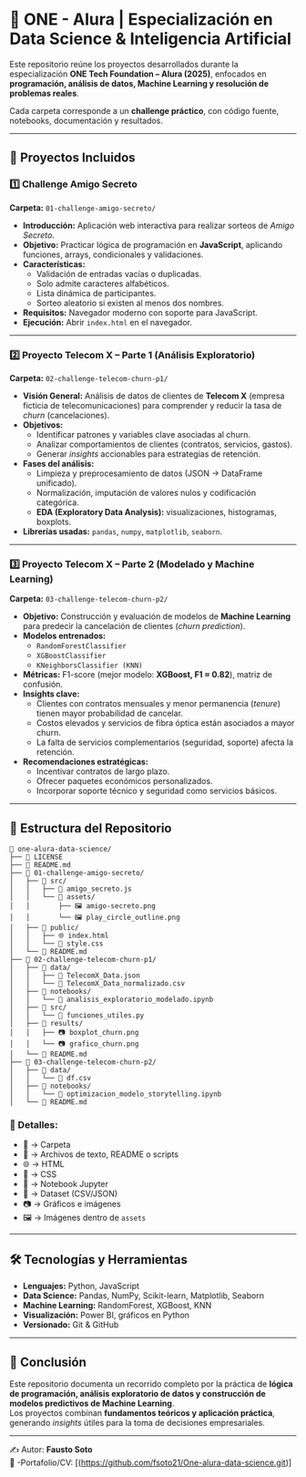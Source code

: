 # 📂 ONE - Alura | Especialización en Data Science & Inteligencia Artificial

Este repositorio reúne los proyectos desarrollados durante la especialización **ONE Tech Foundation – Alura (2025)**, enfocados en **programación, análisis de datos, Machine Learning y resolución de problemas reales**.  

Cada carpeta corresponde a un **challenge práctico**, con código fuente, notebooks, documentación y resultados.

---

## 🚀 Proyectos Incluidos

### 1️⃣ Challenge Amigo Secreto
**Carpeta:** `01-challenge-amigo-secreto/`

- **Introducción:** Aplicación web interactiva para realizar sorteos de *Amigo Secreto*.  
- **Objetivo:** Practicar lógica de programación en **JavaScript**, aplicando funciones, arrays, condicionales y validaciones.  
- **Características:**
  - Validación de entradas vacías o duplicadas.  
  - Solo admite caracteres alfabéticos.  
  - Lista dinámica de participantes.  
  - Sorteo aleatorio si existen al menos dos nombres.  
- **Requisitos:** Navegador moderno con soporte para JavaScript.  
- **Ejecución:** Abrir `index.html` en el navegador.  

---

### 2️⃣ Proyecto Telecom X – Parte 1 (Análisis Exploratorio)
**Carpeta:** `02-challenge-telecom-churn-p1/`

- **Visión General:** Análisis de datos de clientes de **Telecom X** (empresa ficticia de telecomunicaciones) para comprender y reducir la tasa de *churn* (cancelaciones).  
- **Objetivos:**
  - Identificar patrones y variables clave asociadas al churn.  
  - Analizar comportamientos de clientes (contratos, servicios, gastos).  
  - Generar *insights* accionables para estrategias de retención.  
- **Fases del análisis:**
  - Limpieza y preprocesamiento de datos (JSON → DataFrame unificado).  
  - Normalización, imputación de valores nulos y codificación categórica.  
  - **EDA (Exploratory Data Analysis):** visualizaciones, histogramas, boxplots.  
- **Librerías usadas:** `pandas`, `numpy`, `matplotlib`, `seaborn`.  

---

### 3️⃣ Proyecto Telecom X – Parte 2 (Modelado y Machine Learning)
**Carpeta:** `03-challenge-telecom-churn-p2/`

- **Objetivo:** Construcción y evaluación de modelos de **Machine Learning** para predecir la cancelación de clientes (*churn prediction*).  
- **Modelos entrenados:**
  - `RandomForestClassifier`  
  - `XGBoostClassifier`  
  - `KNeighborsClassifier (KNN)`  
- **Métricas:** F1-score (mejor modelo: **XGBoost, F1 ≈ 0.82**), matriz de confusión.  
- **Insights clave:**
  - Clientes con contratos mensuales y menor permanencia (*tenure*) tienen mayor probabilidad de cancelar.  
  - Costos elevados y servicios de fibra óptica están asociados a mayor churn.  
  - La falta de servicios complementarios (seguridad, soporte) afecta la retención.  
- **Recomendaciones estratégicas:**
  - Incentivar contratos de largo plazo.  
  - Ofrecer paquetes económicos personalizados.  
  - Incorporar soporte técnico y seguridad como servicios básicos.  

---

## 📂 Estructura del Repositorio

```
📁 one-alura-data-science/
├── 📝 LICENSE
├── 📝 README.md
├── 📁 01-challenge-amigo-secreto/
│   ├── 📁 src/
│   │   ├── 📝 amigo_secreto.js
│   │   └── 📁 assets/
│   │       ├── 🖼️ amigo-secreto.png
│   │       └── 🖼️ play_circle_outline.png
│   ├── 📁 public/
│   │   ├── 🌐 index.html
│   │   └── 🎨 style.css
│   └── 📝 README.md
├── 📁 02-challenge-telecom-churn-p1/
│   ├── 📁 data/
│   │   ├── 📄 TelecomX_Data.json
│   │   └── 📄 TelecomX_Data_normalizado.csv
│   ├── 📁 notebooks/
│   │   └── 📓 analisis_exploratorio_modelado.ipynb
│   ├── 📁 src/
│   │   └── 📝 funciones_utiles.py
│   ├── 📁 results/
│   │   ├── 📷 boxplot_churn.png
│   │   └── 📷 grafico_churn.png
│   └── 📝 README.md
├── 📁 03-challenge-telecom-churn-p2/
│   ├── 📁 data/
│   │   └── 📄 df.csv
│   ├── 📁 notebooks/
│   │   └── 📓 optimizacion_modelo_storytelling.ipynb
│   └── 📝 README.md

```

### 🔹 Detalles:
- 📁 → Carpeta  
- 📝 → Archivos de texto, README o scripts  
- 🌐 → HTML  
- 🎨 → CSS  
- 📓 → Notebook Jupyter  
- 📄 → Dataset (CSV/JSON)  
- 📷 → Gráficos e imágenes  
- 🖼️ → Imágenes dentro de `assets`  

---

## 🛠️ Tecnologías y Herramientas
- **Lenguajes:** Python, JavaScript  
- **Data Science:** Pandas, NumPy, Scikit-learn, Matplotlib, Seaborn  
- **Machine Learning:** RandomForest, XGBoost, KNN  
- **Visualización:** Power BI, gráficos en Python  
- **Versionado:** Git & GitHub  

---

## 📌 Conclusión
Este repositorio documenta un recorrido completo por la práctica de **lógica de programación, análisis exploratorio de datos y construcción de modelos predictivos de Machine Learning**.  
Los proyectos combinan **fundamentos teóricos y aplicación práctica**, generando *insights* útiles para la toma de decisiones empresariales.  

---

✍️ Autor: **Fausto Soto**  
🔗 -Portafolio/CV: [(https://github.com/fsoto21/One-alura-data-science.git)]
